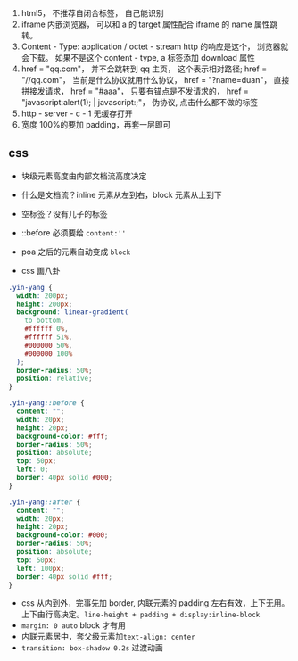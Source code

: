 1. html5， 不推荐自闭合标签， 自己能识别
2. iframe 内嵌浏览器， 可以和 a 的 target 属性配合 iframe 的 name 属性跳转。
3. Content - Type: application / octet - stream http 的响应是这个， 浏览器就会下载。 如果不是这个 content - type, a 标签添加 download 属性
4. href = "qq.com"，
   并不会跳转到 qq 主页， 这个表示相对路径;
   href = "//qq.com"，
   当前是什么协议就用什么协议，
   href = "?name=duan"，
   直接拼接发请求，
   href = "#aaa"，
   只要有锚点是不发请求的，
   href = "javascript:alert(1); | javascript:;"，
   伪协议, 点击什么都不做的标签
5. http - server - c - 1 无缓存打开
6. 宽度 100%的要加 padding，再套一层即可

## css

- 块级元素高度由内部文档流高度决定
- 什么是文档流？inline 元素从左到右，block 元素从上到下
- 空标签？没有儿子的标签
- ::before 必须要给 `content:''`
- poa 之后的元素自动变成 `block`

- css 画八卦

```css
.yin-yang {
  width: 200px;
  height: 200px;
  background: linear-gradient(
    to bottom,
    #ffffff 0%,
    #ffffff 51%,
    #000000 50%,
    #000000 100%
  );
  border-radius: 50%;
  position: relative;
}

.yin-yang::before {
  content: "";
  width: 20px;
  height: 20px;
  background-color: #fff;
  border-radius: 50%;
  position: absolute;
  top: 50px;
  left: 0;
  border: 40px solid #000;
}

.yin-yang::after {
  content: "";
  width: 20px;
  height: 20px;
  background-color: #000;
  border-radius: 50%;
  position: absolute;
  top: 50px;
  left: 100px;
  border: 40px solid #fff;
}
```

- css 从内到外，完事先加 border, 内联元素的 padding 左右有效，上下无用。上下由行高决定。`line-height + padding + display:inline-block`
- `margin: 0 auto` block 才有用
- 内联元素居中，套父级元素加`text-align: center`
- `transition: box-shadow 0.2s` 过渡动画
